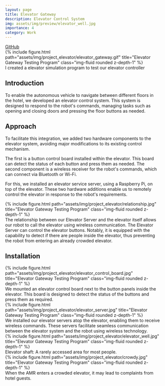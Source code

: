 ```yaml
---
layout: page
title: Elevator Gateway
description: Elevator Control System
img: assets/img/preview/elevator_well.jpg
importance: 4
category: Work
---
```


<!-- hyperlink icon  -->
<div class="row">
    <!-- github icon -->
    <div class="col-sm mt-3 mt-md-0 text-center">
        <div class="icon-with-text">
            <a href="https://github.com/KenYu910645/elevator_gateway" target="_blank" rel="noopener noreferrer">
            <span class="icon-text h3">GitHub</span>
            <i class="fa-brands fa-github h3"></i></a>
        </div>
    </div>
</div>

<!-- elevator gif  -->
<div class="row">
    <div class="col-sm mt-3 mt-md-0">
        {% include figure.html path="assets/img/project_elevator/elevator_gateway.gif" title="Elevator Gateway Testing Program" class="img-fluid rounded z-depth-1" %}
    </div>
</div>
<div class="caption">
    I created a elevator simulation program to test our elevator controller
</div>


## Introduction

To enable the autonomous vehicle to navigate between different floors in the hotel, we developed an elevator control system. This system is designed to respond to the robot's commands, managing tasks such as opening and closing doors and pressing the floor buttons as needed.


## Approach
To facilitate this integration, we added two hardware components to the elevator system, avoiding major modifications to its existing control mechanism. 

The first is a button control board installed within the elevator. This board can detect the status of each button and press them as needed. The second component is a wireless receiver for the robot's commands, which can connect via Bluetooth or Wi-Fi. 

For this, we installed an elevator service server, using a Raspberry Pi, on top of the elevator. These two hardware additions enable us to remotely control the elevator in response to the robot's requirements.

<div class="row">
    <div class="col-sm mt-3 mt-md-0">
        {% include figure.html path="assets/img/project_elevator/relationship.jpg" title="Elevator Gateway Testing Program" class="img-fluid rounded z-depth-1" %}
    </div>
</div>
<div class="caption">
    The relationship between our Elevator Server and the elevator itself allows our robot to call the elevator using wireless communication. The Elevator Server can control the elevator buttons. Notably, it is equipped with the capability to detect if there are people inside the elevator, thus preventing the robot from entering an already crowded elevator.
</div>

## Installation
<div class="row">
    <div class="col-sm mt-3 mt-md-0">
        {% include figure.html path="assets/img/project_elevator/elevator_control_board.jpg" title="Elevator Gateway Testing Program" class="img-fluid rounded z-depth-1" %}
    </div>
</div>
<div class="caption">
    We mounted an elevator control board next to the button panels inside the elevator. This board is designed to detect the status of the buttons and press them as required.
</div>

<div class="row">
    <div class="col-sm mt-3 mt-md-0">
        {% include figure.html path="assets/img/project_elevator/elevator_server.jpg" title="Elevator Gateway Testing Program" class="img-fluid rounded z-depth-1" %}
    </div>
</div>
<div class="caption">
    We installed our elevator servers atop the elevator, enabling them to receive wireless commands. These servers facilitate seamless communication between the elevator system and the robot using wireless technology.
</div>

<div class="row">
    <div class="col-sm mt-3 mt-md-0">
        {% include figure.html path="assets/img/project_elevator/elevator_well.jpg" title="Elevator Gateway Testing Program" class="img-fluid rounded z-depth-1" %}
    </div>
</div>
<div class="caption">
    Elevator shaft: A rarely accessed area for most people.
</div>

<div class="row">
    <div class="col-sm mt-3 mt-md-0">
        {% include figure.html path="assets/img/project_elevator/crowdy.jpg" title="Elevator Gateway Testing Program" class="img-fluid rounded z-depth-1" %}
    </div>
</div>
<div class="caption">
    When the AMR enters a crowded elevator, it may lead to complaints from hotel guests.
</div>

